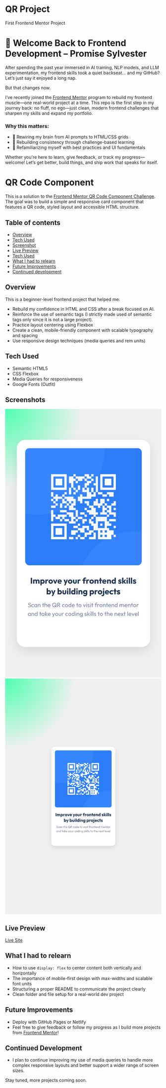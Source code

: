 # QR Project
First Frontend Mentor Project

# 👋 Welcome Back to Frontend Development – Promise Sylvester

After spending the past year immersed in AI training, NLP models, and LLM experimentation, my frontend skills took a quiet backseat... and my GitHub? Let’s just say it enjoyed a long nap.

But that changes now.

I’ve recently joined the [Frontend Mentor](https://www.frontendmentor.io/) program to rebuild my frontend muscle—one real-world project at a time. This repo is the first step in my journey back: no fluff, no ego—just clean, modern frontend challenges that sharpen my skills and expand my portfolio.

### Why this matters:
- 🧠 Rewiring my brain from AI prompts to HTML/CSS grids  
- 💪 Rebuilding consistency through challenge-based learning  
- 🧰 Refamiliarizing myself with best practices and UI fundamentals  

Whether you're here to learn, give feedback, or track my progress—welcome! Let’s get better, build things, and ship work that speaks for itself.

# QR Code Component

This is a solution to the [Frontend Mentor QR Code Component Challenge](https://www.frontendmentor.io/solutions/responsive-page-using-flexbox-html-and-css-EgTldmIh7y). The goal was to build a simple and responsive card component that features a QR code, styled layout and accessible HTML structure.

## Table of contents

- [Overview](#overview)
- [Tech Used](#tech-used)
- [Screenshot](#screenshot)
- [Live Preview](#live-preview)
- [Tech Used](#tech-used)
- [What I had to relearn](#what-i-had-to-relearn)
- [Future Improvements](#future-improvements)
- [Continued development](#continued-development)

##  Overview

This is a beginner-level frontend project that helped me:

- Rebuild my confidence in HTML and CSS after a break focused on AI.
- Reinforce the use of semantic tags (I strictly made used of semantic tags only since it is not a large project).
- Practice layout centering using Flexbox
- Create a clean, mobile-friendly component with scalable typography and spacing
- Use responsive design techniques (media queries and rem units)

##  Tech Used

- Semantic HTML5
- CSS Flexbox
- Media Queries for responsiveness
- Google Fonts (Outfit)

## Screenshots

![QR Code Component Screenshot- Mobile view](./IMAGES/MobileView.png)
![QR Code Component Screenshot- Mobile view](./IMAGES/LaptopView(Asus%20Zenbook%20Fold).png)


##  Live Preview

[Live Site](https://qrcardpro.netlify.app)

##  What I had to relearn

- How to use `display: flex` to center content both vertically and horizontally
- The importance of mobile-first design with max-widths and scalable font units
- Structuring a proper README to communicate the project clearly
- Clean folder and file setup for a real-world dev project

##  Future Improvements
- Deploy with GitHub Pages or Netlify
- Feel free to give feedback or follow my progress as I build more projects from [Frontend Mentor](https://www.linkedin.com/in/sylvester-promise-queen-of-ai-7492a5247)!

## Continued Development

- I plan to continue improving my use of media queries to handle more complex responsive layouts and better support a wider range of screen sizes.


Stay tuned, more projects coming soon.
